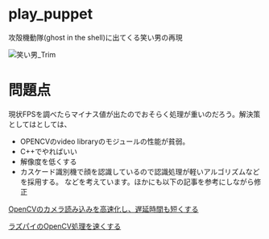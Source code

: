 # play_puppet
 攻殻機動隊(ghost in the shell)に出てくる笑い男の再現
 
![笑い男_Trim](https://user-images.githubusercontent.com/49236225/121814643-1a71b480-ccad-11eb-9939-ca0fe65eddc2.gif)

# 問題点
現状FPSを調べたらマイナス値が出たのでおそらく処理が重いのだろう。解決策としてはとしては、
- OPENCVのvideo libraryのモジュールの性能が貧弱。
- C++でやればいい
- 解像度を低くする
- カスケード識別機で顔を認識しているので認識処理が軽いアルゴリズムなどを採用する。
などを考えています。ほかにも以下の記事を参考にしながら修正

[OpenCVのカメラ読み込みを高速化し、遅延時間も短くする](https://qiita.com/iwatake2222/items/b8c442a9ec0406883950)

[ラズパイのOpenCV処理を速くする](http://project12513.blog-fps.com/raspberrypi%E9%96%8B%E7%99%BA/%E3%83%A9%E3%82%BA%E3%83%91%E3%82%A4%E3%81%A7opencv%E3%81%AE%E5%87%A6%E7%90%86%E3%82%92%E9%80%9F%E3%81%8F%E3%81%99%E3%82%8B)
